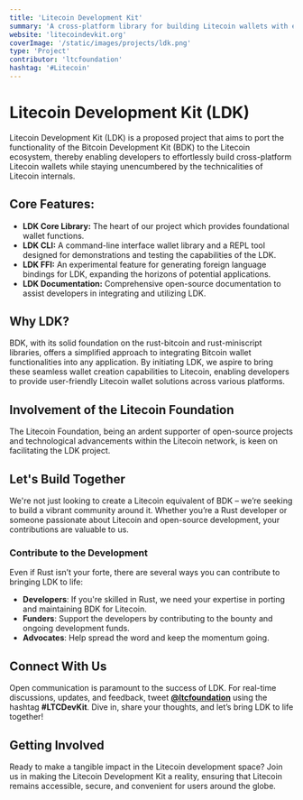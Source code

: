 ```yaml
---
title: 'Litecoin Development Kit'
summary: 'A cross-platform library for building Litecoin wallets with ease.'
website: 'litecoindevkit.org'
coverImage: '/static/images/projects/ldk.png'
type: 'Project'
contributor: 'ltcfoundation'
hashtag: '#Litecoin'
---
```

# Litecoin Development Kit (LDK)

Litecoin Development Kit (LDK) is a proposed project that aims to port the functionality of the Bitcoin Development Kit (BDK) to the Litecoin ecosystem, thereby enabling developers to effortlessly build cross-platform Litecoin wallets while staying unencumbered by the technicalities of Litecoin internals.

## Core Features:

- **LDK Core Library:** The heart of our project which provides foundational wallet functions.
- **LDK CLI:** A command-line interface wallet library and a REPL tool designed for demonstrations and testing the capabilities of the LDK.
- **LDK FFI:** An experimental feature for generating foreign language bindings for LDK, expanding the horizons of potential applications.
- **LDK Documentation:** Comprehensive open-source documentation to assist developers in integrating and utilizing LDK.

## Why LDK?

BDK, with its solid foundation on the rust-bitcoin and rust-miniscript libraries, offers a simplified approach to integrating Bitcoin wallet functionalities into any application. By initiating LDK, we aspire to bring these seamless wallet creation capabilities to Litecoin, enabling developers to provide user-friendly Litecoin wallet solutions across various platforms.

## Involvement of the Litecoin Foundation

The Litecoin Foundation, being an ardent supporter of open-source projects and technological advancements within the Litecoin network, is keen on facilitating the LDK project. 

## Let's Build Together

We're not just looking to create a Litecoin equivalent of BDK – we’re seeking to build a vibrant community around it. Whether you’re a Rust developer or someone passionate about Litecoin and open-source development, your contributions are valuable to us.

### Contribute to the Development

Even if Rust isn’t your forte, there are several ways you can contribute to bringing LDK to life:
- **Developers**: If you're skilled in Rust, we need your expertise in porting and maintaining BDK for Litecoin.
- **Funders**: Support the developers by contributing to the bounty and ongoing development funds.
- **Advocates**: Help spread the word and keep the momentum going.
  
## Connect With Us

Open communication is paramount to the success of LDK. For real-time discussions, updates, and feedback, tweet **[@ltcfoundation](https://twitter.com/ltcfoundation)** using the hashtag __#LTCDevKit__. Dive in, share your thoughts, and let’s bring LDK to life together!

## Getting Involved

Ready to make a tangible impact in the Litecoin development space? Join us in making the Litecoin Development Kit a reality, ensuring that Litecoin remains accessible, secure, and convenient for users around the globe.
